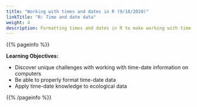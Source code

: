 ```yaml
---
title: "Working with times and dates in R (9/10/2020)"
linkTitle: "R: Time and date data"
weight: 4
description: Formatting times and dates in R to make working with time series data easier
---
```


{{% pageinfo %}}

**Learning Objectives:**
* Discover unique challenges with working with time-date information on computers
* Be able to properly format time-date data 
* Apply time-date knowledge to ecological data

{{% /pageinfo %}}

